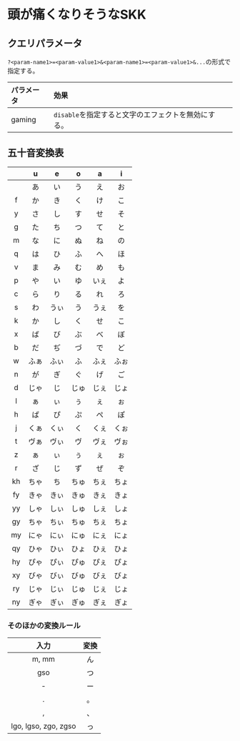 # 頭が痛くなりそうなSKK

## クエリパラメータ

`?<param-name1>=<param-value1>&<param-name1>=<param-value1>&...`の形式で指定する。

| パラメータ | 効果                                                |
| :--------- | :-------------------------------------------------- |
| gaming     | `disable`を指定すると文字のエフェクトを無効にする。 |

## 五十音変換表

|       |   u   |   e   |   o   |   a   |   i   |
| :---: | :---: | :---: | :---: | :---: | :---: |
|       |  あ   |  い   |  う   |  え   |  お   |
|   f   |  か   |  き   |  く   |  け   |  こ   |
|   y   |  さ   |  し   |  す   |  せ   |  そ   |
|   g   |  た   |  ち   |  つ   |  て   |  と   |
|   m   |  な   |  に   |  ぬ   |  ね   |  の   |
|   q   |  は   |  ひ   |  ふ   |  へ   |  ほ   |
|   v   |  ま   |  み   |  む   |  め   |  も   |
|   p   |  や   |  い   |  ゆ   | いぇ  |  よ   |
|   c   |  ら   |  り   |  る   |  れ   |  ろ   |
|   s   |  わ   | うぃ  |  う   | うぇ  |  を   |
|   k   |  か   |  し   |  く   |  せ   |  こ   |
|   x   |  ば   |  び   |  ぶ   |  べ   |  ぼ   |
|   b   |  だ   |  ぢ   |  づ   |  で   |  ど   |
|   w   | ふぁ  | ふぃ  |  ふ   | ふぇ  | ふぉ  |
|   n   |  が   |  ぎ   |  ぐ   |  げ   |  ご   |
|   d   | じゃ  |  じ   | じゅ  | じぇ  | じょ  |
|   l   |  ぁ   |  ぃ   |  ぅ   |  ぇ   |  ぉ   |
|   h   |  ぱ   |  ぴ   |  ぷ   |  ぺ   |  ぽ   |
|   j   | くぁ  | くぃ  |  く   | くぇ  | くぉ  |
|   t   | ヴぁ  | ヴぃ  |  ヴ   | ヴぇ  | ヴぉ  |
|   z   |  ぁ   |  ぃ   |  ぅ   |  ぇ   |  ぉ   |
|   r   |  ざ   |  じ   |  ず   |  ぜ   |  ぞ   |
|  kh   | ちゃ  |  ち   | ちゅ  | ちぇ  | ちょ  |
|  fy   | きゃ  | きぃ  | きゅ  | きぇ  | きょ  |
|  yy   | しゃ  | しぃ  | しゅ  | しぇ  | しょ  |
|  gy   | ちゃ  | ちぃ  | ちゅ  | ちぇ  | ちょ  |
|  my   | にゃ  | にぃ  | にゅ  | にぇ  | にょ  |
|  qy   | ひゃ  | ひぃ  | ひょ  | ひぇ  | ひょ  |
|  hy   | ぴゃ  | ぴぃ  | ぴゅ  | ぴぇ  | ぴょ  |
|  xy   | びゃ  | びぃ  | びゅ  | びぇ  | びょ  |
|  ry   | じゃ  | じぃ  | じゅ  | じぇ  | じょ  |
|  ny   | ぎゃ  | ぎぃ  | ぎゅ  | ぎぇ  | ぎょ  |

### そのほかの変換ルール

|         入力         | 変換  |
| :------------------: | :---: |
|        m, mm         |  ん   |
|         gso          |  つ   |
|          -           |  ー   |
|          .           |  。   |
|          ,           |  、   |
| lgo, lgso, zgo, zgso |  っ   |
